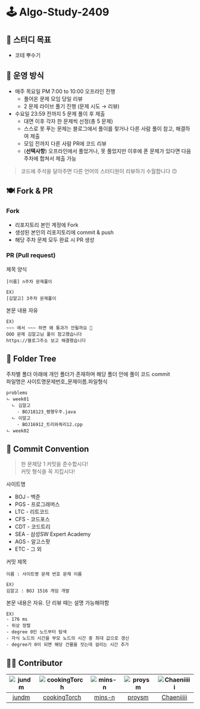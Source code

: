 # 🕹 Algo-Study-2409

## 🎯 스터디 목표
- 코테 뿌수기

## 📕 운영 방식
- 매주 목요일 PM 7:00 to 10:00 오프라인 진행
  - 풀어온 문제 모임 당일 리뷰
  - 2 문제 라이브 풀기 진행 (문제 시도 → 리뷰)
- 수요일 23:59 전까지 5 문제 풀이 후 제출
  - 대면 이후 각자 한 문제씩 선정(총 5 문제)
  - 스스로 못 푸는 문제는 블로그에서 풀이를 찾거나 다른 사람 풀이 참고, 해결하여 제출
  - 모임 전까지 다른 사람 PR에 코드 리뷰
  - (**선택사항**) 오프라인에서 풀었거나, 못 풀었지만 이후에 푼 문제가 있다면 다음 주차에 합쳐서 제출 가능
> 코드에 주석을 달아주면 다른 언어의 스터디원이 리뷰하기 수월합니다 🙃

## 🍽️ Fork & PR

### Fork
- 리포지토리 본인 계정에 Fork
- 생성된 본인의 리포지토리에 commit & push
- 해당 주차 문제 모두 완료 시 PR 생성

### PR (Pull request)
제목 양식
```
[이름] n주차 문제풀이

EX)
[김알고] 3주차 문제풀이
```
본문 내용 자유
```
EX)
~~~ 에서 ~~~ 하면 왜 통과가 안될까요 🥲
OOO 문제 김알고님 풀이 참고했습니다
https://블로그주소 보고 해결했습니다
```
## 📁 Folder Tree
주차별 폴더 아래에 개인 폴더가 존재하며 해당 폴더 안에 풀이 코드 commit<br>
파일명은 사이트명문제번호_문제이름.파일형식
```
problems
ㄴ week01
  ㄴ 김알고
    - BOJ18123_평행우주.java
  ㄴ 이알고
    - BOJ16912_트리와쿼리12.cpp
ㄴ week02
```

## 📑 Commit Convention
> 한 문제당 1 커밋을 준수합시다!<br>
> 커밋 형식을 꼭 지킵시다!

사이트명
- BOJ - 백준 
- PGS - 프로그래머스
- LTC - 리트코드
- CFS - 코드포스
- CDT - 코드트리
- SEA - 삼성SW Expert Academy
- AGS - 알고스팟
- ETC - 그 외

커밋 제목
```
이름 : 사이트명 문제 번호 문제 이름

EX)
김알고 : BOJ 1516 게임 개발
```
본문 내용은 자유. 단 리뷰 때는 설명 가능해야함
```
EX)
- 176 ms
- 위상 정렬
- degree 0인 노드부터 탐색
- 자식 노드의 시간을 부모 노드의 시간 중 최대 값으로 갱신
- degree가 0이 되면 해당 건물을 짓는데 걸리는 시간 추가
```

## 👨‍🎓 Contributor
|![jundm](https://avatars.githubusercontent.com/u/80582578?v=4)|![cookingTorch](https://avatars.githubusercontent.com/u/129820807?v=4)|![mins-n](https://avatars.githubusercontent.com/u/75118893?v=4)|![proysm](https://avatars.githubusercontent.com/u/104756460?v=4)|![Chaeniiiii](https://avatars.githubusercontent.com/u/97275129?v=4)|
|:---:|:---:|:---:|:---:|:---:|
|[jundm](https://github.com/jundm)|[cookingTorch](https://github.com/cookingTorch)|[mins-n](https://github.com/mins-n)|[proysm](https://github.com/proysm)|[Chaeniiiii](https://github.com/Chaeniiiii)|

